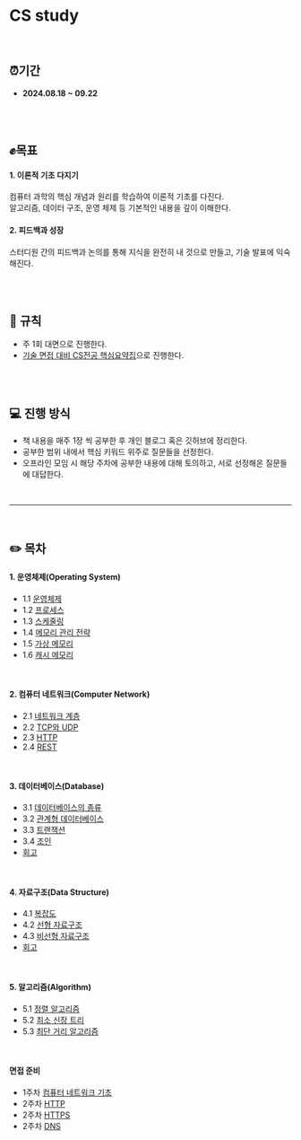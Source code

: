 # CS study

<br/>

## ⏰기간
- **2024.08.18 ~ 09.22**

<br/><br/>

## ✊목표
#### 1. 이론적 기초 다지기 <br/>
컴퓨터 과학의 핵심 개념과 원리를 학습하여 이론적 기초를 다진다. <br/> 알고리즘, 데이터 구조, 운영 체제 등 기본적인 내용을 깊이 이해한다.

#### 2. 피드백과 성장 <br/>
스터디원 간의 피드백과 논의를 통해 지식을 완전히 내 것으로 만들고, 기술 발표에 익숙해진다.

<br/><br/>

## 📌 규칙
- 주 1회 대면으로 진행한다.
- [기술 면접 대비 CS전공 핵심요약집](https://product.kyobobook.co.kr/detail/S000208504237)으로 진행한다.

<br/><br/>

## 💻 진행 방식
- 책 내용을 매주 1장 씩 공부한 후 개인 블로그 혹은 깃허브에 정리한다.
- 공부한 범위 내에서 핵심 키워드 위주로 질문들을 선정한다.
- 오프라인 모임 시 해당 주차에 공부한 내용에 대해 토의하고, 서로 선정해온 질문들에 대답한다.

<br/>

---

<br/>

## ✏️ 목차

#### 1. 운영체제(Operating System)
  - 1.1 [운영체제](https://github.com/kwonboryong/CS_study/blob/main/CS_study/1.%20%EC%9A%B4%EC%98%81%EC%B2%B4%EC%A0%9C(Operating%20System)/1.1%20%EC%9A%B4%EC%98%81%EC%B2%B4%EC%A0%9C.md)
  - 1.2 [프로세스](https://github.com/kwonboryong/CS_study/blob/main/CS_study/1.%20%EC%9A%B4%EC%98%81%EC%B2%B4%EC%A0%9C(Operating%20System)/1.2%20%ED%94%84%EB%A1%9C%EC%84%B8%EC%8A%A4.md)
  - 1.3 [스케줄링](https://github.com/kwonboryong/CS_study/blob/main/CS_study/1.%20%EC%9A%B4%EC%98%81%EC%B2%B4%EC%A0%9C(Operating%20System)/1.3%20%EC%8A%A4%EC%BC%80%EC%A4%84%EB%A7%81.md)
  - 1.4 [메모리 관리 전략](https://github.com/kwonboryong/CS_study/blob/main/CS_study/1.%20%EC%9A%B4%EC%98%81%EC%B2%B4%EC%A0%9C(Operating%20System)/1.4%20%EB%A9%94%EB%AA%A8%EB%A6%AC%20%EA%B4%80%EB%A6%AC%20%EC%A0%84%EB%9E%B5.md)
  - 1.5 [가상 메모리](https://github.com/kwonboryong/CS_study/blob/main/CS_study/1.%20%EC%9A%B4%EC%98%81%EC%B2%B4%EC%A0%9C(Operating%20System)/1.5%20%EA%B0%80%EC%83%81%20%EB%A9%94%EB%AA%A8%EB%A6%AC.md)
  - 1.6 [캐시 메모리](https://github.com/kwonboryong/CS_study/blob/main/CS_study/1.%20%EC%9A%B4%EC%98%81%EC%B2%B4%EC%A0%9C(Operating%20System)/1.6%20%EC%BA%90%EC%8B%9C%20%EB%A9%94%EB%AA%A8%EB%A6%AC.md)

<br/>

#### 2. 컴퓨터 네트워크(Computer Network)
  - 2.1 [네트워크 계층](https://github.com/kwonboryong/CS_study/blob/main/CS_study/2.%20%EC%BB%B4%ED%93%A8%ED%84%B0%20%EB%84%A4%ED%8A%B8%EC%9B%8C%ED%81%AC(Computer%20Network)/2.1%20%EB%84%A4%ED%8A%B8%EC%9B%8C%ED%81%AC%20%EA%B3%84%EC%B8%B5.md)
  - 2.2 [TCP와 UDP](https://github.com/kwonboryong/CS_study/blob/main/CS_study/2.%20%EC%BB%B4%ED%93%A8%ED%84%B0%20%EB%84%A4%ED%8A%B8%EC%9B%8C%ED%81%AC(Computer%20Network)/2.2%20TCP%EC%99%80%20UDP.md)
  - 2.3 [HTTP](https://github.com/kwonboryong/CS_study/blob/main/CS_study/2.%20%EC%BB%B4%ED%93%A8%ED%84%B0%20%EB%84%A4%ED%8A%B8%EC%9B%8C%ED%81%AC(Computer%20Network)/2.3%20HTTP.md)
  - 2.4 [REST](https://github.com/kwonboryong/CS_study/blob/main/CS_study/2.%20%EC%BB%B4%ED%93%A8%ED%84%B0%20%EB%84%A4%ED%8A%B8%EC%9B%8C%ED%81%AC(Computer%20Network)/2.4%20REST.md)

<br/>

#### 3. 데이터베이스(Database)
  - 3.1 [데이터베이스의 종류](https://github.com/kwonboryong/CS_study/blob/main/CS_study/3.%20%EB%8D%B0%EC%9D%B4%ED%84%B0%EB%B2%A0%EC%9D%B4%EC%8A%A4(Database)/3.1%20%EB%8D%B0%EC%9D%B4%ED%84%B0%EB%B2%A0%EC%9D%B4%EC%8A%A4%EC%9D%98%20%EC%A2%85%EB%A5%98.md)
  - 3.2 [관계형 데이터베이스](https://github.com/kwonboryong/CS_study/blob/main/CS_study/3.%20%EB%8D%B0%EC%9D%B4%ED%84%B0%EB%B2%A0%EC%9D%B4%EC%8A%A4(Database)/3.2%20%EA%B4%80%EA%B3%84%ED%98%95%20%EB%8D%B0%EC%9D%B4%ED%84%B0%EB%B2%A0%EC%9D%B4%EC%8A%A4.md)
  - 3.3 [트랜잭션](https://github.com/kwonboryong/CS_study/blob/main/CS_study/3.%20%EB%8D%B0%EC%9D%B4%ED%84%B0%EB%B2%A0%EC%9D%B4%EC%8A%A4(Database)/3.3%20%ED%8A%B8%EB%9E%9C%EC%9E%AD%EC%85%98.md)
  - 3.4 [조인](https://github.com/kwonboryong/CS_study/blob/main/CS_study/3.%20%EB%8D%B0%EC%9D%B4%ED%84%B0%EB%B2%A0%EC%9D%B4%EC%8A%A4(Database)/3.4%20%EC%A1%B0%EC%9D%B8.md)
  - [회고](https://github.com/kwonboryong/CS_study/blob/main/CS_study/3.%20%EB%8D%B0%EC%9D%B4%ED%84%B0%EB%B2%A0%EC%9D%B4%EC%8A%A4(Database)/CS%EC%8A%A4%ED%84%B0%EB%94%94%203%EC%B0%A8%20%ED%9A%8C%EA%B3%A0.md)

<br/>

#### 4. 자료구조(Data Structure)
  - 4.1 [복잡도](https://github.com/kwonboryong/CS_study/blob/main/CS_study/4.%20%EC%9E%90%EB%A3%8C%EA%B5%AC%EC%A1%B0(Data%20Structure)/4.1%20%EB%B3%B5%EC%9E%A1%EB%8F%84.md)
  - 4.2 [선형 자료구조](https://github.com/kwonboryong/CS_study/blob/main/CS_study/4.%20%EC%9E%90%EB%A3%8C%EA%B5%AC%EC%A1%B0(Data%20Structure)/4.2%20%EC%84%A0%ED%98%95%20%EC%9E%90%EB%A3%8C%EA%B5%AC%EC%A1%B0.md)
  - 4.3 [비선형 자료구조](https://github.com/kwonboryong/CS_study/blob/main/CS_study/4.%20%EC%9E%90%EB%A3%8C%EA%B5%AC%EC%A1%B0(Data%20Structure)/4.3%20%EB%B9%84%EC%84%A0%ED%98%95%20%EC%9E%90%EB%A3%8C%EA%B5%AC%EC%A1%B0.md)
  - [회고](https://github.com/kwonboryong/CS-study/blob/main/CS_study/4.%20%EC%9E%90%EB%A3%8C%EA%B5%AC%EC%A1%B0(Data%20Structure)/CS%EC%8A%A4%ED%84%B0%EB%94%94%204%EC%B0%A8%20%ED%9A%8C%EA%B3%A0.md)

<br/>

#### 5. 알고리즘(Algorithm)
  - 5.1 [정렬 알고리즘](https://github.com/kwonboryong/CS-study/blob/main/CS_study/5.%20%EC%95%8C%EA%B3%A0%EB%A6%AC%EC%A6%98(Algorithm)/5.1%20%EC%A0%95%EB%A0%AC%20%EC%95%8C%EA%B3%A0%EB%A6%AC%EC%A6%98.md)
  - 5.2 [최소 신장 트리](https://github.com/kwonboryong/CS-study/blob/main/CS_study/5.%20%EC%95%8C%EA%B3%A0%EB%A6%AC%EC%A6%98(Algorithm)/5.2%20%EC%B5%9C%EC%86%8C%20%EC%8B%A0%EC%9E%A5%20%ED%8A%B8%EB%A6%AC.md)
  - 5.3 [최단 거리 알고리즘](https://github.com/kwonboryong/CS-study/blob/main/CS_study/5.%20%EC%95%8C%EA%B3%A0%EB%A6%AC%EC%A6%98(Algorithm)/5.3%20%EC%B5%9C%EB%8B%A8%20%EA%B1%B0%EB%A6%AC%20%EC%95%8C%EA%B3%A0%EB%A6%AC%EC%A6%98.md)

<br/>

#### 면접 준비
  - 1주차 [컴퓨터 네트워크 기초](https://github.com/kwonboryong/CS-study/blob/main/CS_study/%EB%A9%B4%EC%A0%91%20%EC%A4%80%EB%B9%84/1%EC%A3%BC%EC%B0%A8.md)
  - 2주차 [HTTP](https://github.com/kwonboryong/CS-study/blob/main/CS_study/%EB%A9%B4%EC%A0%91%20%EC%A4%80%EB%B9%84/2%EC%A3%BC%EC%B0%A8/2%EC%A3%BC%EC%B0%A8%20-%20(1)%20HTTP.md)
  - 2주차 [HTTPS](https://github.com/kwonboryong/CS-study/blob/main/CS_study/%EB%A9%B4%EC%A0%91%20%EC%A4%80%EB%B9%84/2%EC%A3%BC%EC%B0%A8/2%EC%A3%BC%EC%B0%A8%20-%20(2)%20HTTPS.md)
  - 2주차 [DNS](https://github.com/kwonboryong/CS-study/blob/main/CS_study/%EB%A9%B4%EC%A0%91%20%EC%A4%80%EB%B9%84/2%EC%A3%BC%EC%B0%A8/2%EC%A3%BC%EC%B0%A8%20-%20(3)%20DNS.md)


<br/><br/>

